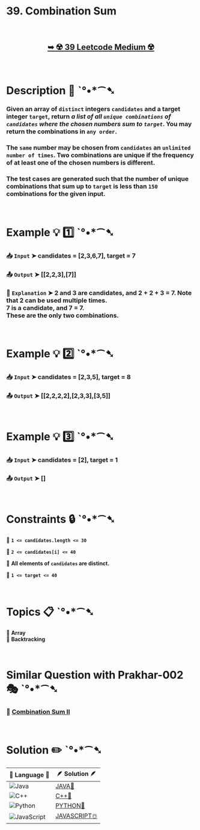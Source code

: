# 39. Combination Sum

</br>

<h2 align="center"> 

<a href="https://leetcode.com/problems/combination-sum/description/"><strong>➥ ☢️ 39 Leetcode Medium ☢️ </strong></a>
</h2>

</br>

# Description 📜 ˋ°•*⁀➷

### Given an array of `distinct` integers `candidates` and a target integer `target`, return *a list of all `unique combinations` of `candidates` where the chosen numbers sum to `target`*. You may return the combinations in `any order`.

### The `same` number may be chosen from `candidates` an `unlimited number of times`. Two combinations are unique if the frequency of at least one of the chosen numbers is different.

### The test cases are generated such that the number of unique combinations that sum up to `target` is less than `150` combinations for the given input.

</br>

# Example 💡 1️⃣ ˋ°•*⁀➷

  ### 📥 `Input`  ➤  candidates = [2,3,6,7], target = 7

  ### 📤 `Output`  ➤ [[2,2,3],[7]]

  ### 🔦 `Explanation`  ➤ 2 and 3 are candidates, and 2 + 2 + 3 = 7. Note that 2 can be used multiple times.</br> 7 is a candidate, and 7 = 7.</br> These are the only two combinations.

</br>

# Example 💡 2️⃣ ˋ°•*⁀➷

  ### 📥 `Input` ➤ candidates = [2,3,5], target = 8

  ### 📤 `Output`  ➤ [[2,2,2,2],[2,3,3],[3,5]]


</br>

# Example 💡 3️⃣ ˋ°•*⁀➷

  ### 📥 `Input` ➤ candidates = [2], target = 1

  ### 📤 `Output`  ➤  []

</br>

# Constraints 🔒 ˋ°•*⁀➷

🔹 **`1 <= candidates.length <= 30`** </br>

🔹 **`2 <= candidates[i] <= 40`** </br>

🔹 **All elements of `candidates` are distinct.** </br>

🔹 **`1 <= target <= 40`** </br>

</br>

# Topics 📋 ˋ°•*⁀➷

🔸 **Array**  </br>
🔸 **Backtracking**  </br>

</br>

# Similar Question with Prakhar-002 🎭 ˋ°•*⁀➷

### 💎 [Combination Sum II](https://github.com/Prakhar-002/LEETCODE/tree/main/%F0%9F%93%9C%20Daily%20Challange%20%F0%9F%92%A1/08%20August%20%F0%9F%8F%B5%EF%B8%8F%202024/13%20-%2008%20-%202024%20---%2040.%20Combination%20Sum%20II%20%E2%98%83%EF%B8%8F%20%F0%9F%8D%81%20%F0%9F%8D%B0%20%F0%9F%8E%B2)


</br>

# Solution ✏️ ˋ°•*⁀➷

| 📒 Language 📒  | 🪶 Solution 🪶 |
| ------------- | ------------- |
|  ![Java](https://img.shields.io/badge/java-%23ED8B00.svg?style=for-the-badge&logo=openjdk&logoColor=white)  | [JAVA🍁](https://github.com/Prakhar-002/LEETCODE/blob/main/%F0%9F%8E%AD%20LEVEL%20wise%20que%20with%20solution%20%F0%9F%8E%AF/%E2%98%A2%EF%B8%8F%20Medium%20%E2%98%A2%EF%B8%8F/%E2%98%A2%EF%B8%8F%20Medium%2039.%20Combination%20Sum%20%E2%98%83%EF%B8%8F%20%F0%9F%8D%81%20%F0%9F%8D%B0%20%F0%9F%8E%B2/%F0%9F%8D%81JAVA-39-CombinationSum.java) |
|  ![C++](https://img.shields.io/badge/c++-%2300599C.svg?style=for-the-badge&logo=c%2B%2B&logoColor=white)  | [C++🎲](https://github.com/Prakhar-002/LEETCODE/blob/main/%F0%9F%8E%AD%20LEVEL%20wise%20que%20with%20solution%20%F0%9F%8E%AF/%E2%98%A2%EF%B8%8F%20Medium%20%E2%98%A2%EF%B8%8F/%E2%98%A2%EF%B8%8F%20Medium%2039.%20Combination%20Sum%20%E2%98%83%EF%B8%8F%20%F0%9F%8D%81%20%F0%9F%8D%B0%20%F0%9F%8E%B2/%F0%9F%8E%B2CPP-39-CombinationSum.cpp)  |
|  ![Python](https://img.shields.io/badge/python-3670A0?style=for-the-badge&logo=python&logoColor=ffdd54)    | [PYTHON🍰](https://github.com/Prakhar-002/LEETCODE/blob/main/%F0%9F%8E%AD%20LEVEL%20wise%20que%20with%20solution%20%F0%9F%8E%AF/%E2%98%A2%EF%B8%8F%20Medium%20%E2%98%A2%EF%B8%8F/%E2%98%A2%EF%B8%8F%20Medium%2039.%20Combination%20Sum%20%E2%98%83%EF%B8%8F%20%F0%9F%8D%81%20%F0%9F%8D%B0%20%F0%9F%8E%B2/%F0%9F%8D%B0PYTHON-39-CombinationSum.py) |
| ![JavaScript](https://img.shields.io/badge/javascript-%23323330.svg?style=for-the-badge&logo=javascript&logoColor=%23F7DF1E)   | [JAVASCRIPT☃️](https://github.com/Prakhar-002/LEETCODE/blob/main/%F0%9F%8E%AD%20LEVEL%20wise%20que%20with%20solution%20%F0%9F%8E%AF/%E2%98%A2%EF%B8%8F%20Medium%20%E2%98%A2%EF%B8%8F/%E2%98%A2%EF%B8%8F%20Medium%2039.%20Combination%20Sum%20%E2%98%83%EF%B8%8F%20%F0%9F%8D%81%20%F0%9F%8D%B0%20%F0%9F%8E%B2/%E2%98%83%EF%B8%8FJAVASCRIPT-39-CombinationSum.js) |
